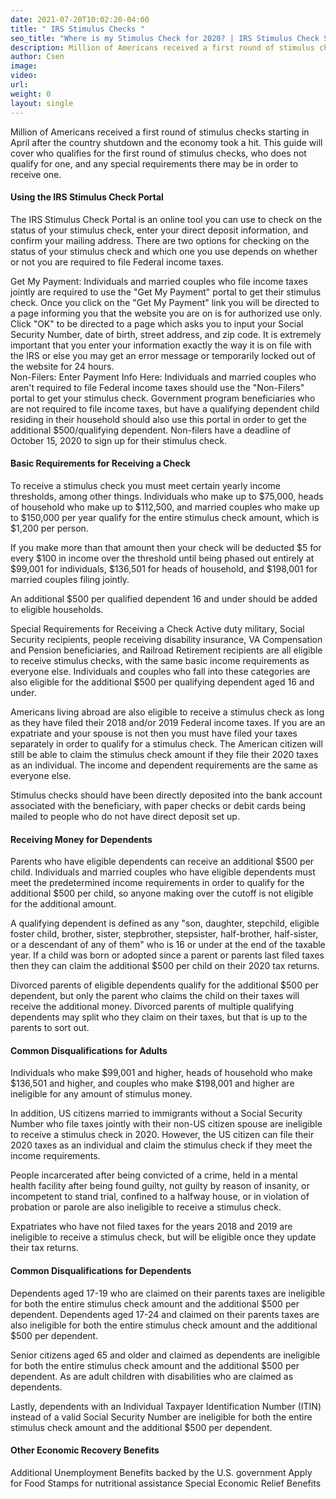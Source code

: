 ```yaml
---
date: 2021-07-20T10:02:20-04:00
title: " IRS Stimulus Checks "
seo_title: "Where is my Stimulus Check for 2020? | IRS Stimulus Check Status"
description: Million of Americans received a first round of stimulus checks starting in April after the country shutdown and the economy took a hit.
author: Csen
image:
video:
url: 
weight: 0
layout: single
---
```


Million of Americans received a first round of stimulus checks starting in April after the country shutdown and the economy took a hit. This guide will cover who qualifies for the first round of stimulus checks, who does not qualify for one, and any special requirements there may be in order to receive one.

#### Using the IRS Stimulus Check Portal
The IRS Stimulus Check Portal is an online tool you can use to check on the status of your stimulus check, enter your direct deposit information, and confirm your mailing address. There are two options for checking on the status of your stimulus check and which one you use depends on whether or not you are required to file Federal income taxes.

Get My Payment: Individuals and married couples who file income taxes jointly are required to use the "Get My Payment" portal to get their stimulus check. Once you click on the "Get My Payment" link you will be directed to a page informing you that the website you are on is for authorized use only. Click "OK" to be directed to a page which asks you to input your Social Security Number, date of birth, street address, and zip code. It is extremely important that you enter your information exactly the way it is on file with the IRS or else you may get an error message or temporarily locked out of the website for 24 hours.  
Non-Filers: Enter Payment Info Here: Individuals and married couples who aren't required to file Federal income taxes should use the "Non-Filers" portal to get your stimulus check. Government program beneficiaries who are not required to file income taxes, but have a qualifying dependent child residing in their household should also use this portal in order to get the additional $500/qualifying dependent. Non-filers have a deadline of October 15, 2020 to sign up for their stimulus check.

#### Basic Requirements for Receiving a Check
To receive a stimulus check you must meet certain yearly income thresholds, among other things. Individuals who make up to $75,000, heads of household who make up to $112,500, and married couples who make up to $150,000 per year qualify for the entire stimulus check amount, which is $1,200 per person. 

If you make more than that amount then your check will be deducted $5 for every $100 in income over the threshold until being phased out entirely at $99,001 for individuals, $136,501 for heads of household, and $198,001 for married couples filing jointly.

An additional $500 per qualified dependent 16 and under should be added to eligible households.

Special Requirements for Receiving a Check
Active duty military, Social Security recipients, people receiving disability insurance, VA Compensation and Pension beneficiaries, and Railroad Retirement recipients are all eligible to receive stimulus checks, with the same basic income requirements as everyone else. Individuals and couples who fall into these categories are also eligible for the additional $500 per qualifying dependent aged 16 and under.

Americans living abroad are also eligible to receive a stimulus check as long as they have filed their 2018 and/or 2019 Federal income taxes. If you are an expatriate and your spouse is not then you must have filed your taxes separately in order to qualify for a stimulus check. The American citizen will still be able to claim the stimulus check amount if they file their 2020 taxes as an individual. The income and dependent requirements are the same as everyone else.

Stimulus checks should have been directly deposited into the bank account associated with the beneficiary, with paper checks or debit cards being mailed to people who do not have direct deposit set up. 

#### Receiving Money for Dependents
Parents who have eligible dependents can receive an additional $500 per child. Individuals and married couples who have eligible dependents must meet the predetermined income requirements in order to qualify for the additional $500 per child, so anyone making over the cutoff is not eligible for the additional amount. 

A qualifying dependent is defined as any "son, daughter, stepchild, eligible foster child, brother, sister, stepbrother, stepsister, half-brother, half-sister, or a descendant of any of them" who is 16 or under at the end of the taxable year. If a child was born or adopted since a parent or parents last filed taxes then they can claim the additional $500 per child on their 2020 tax returns. 

Divorced parents of eligible dependents qualify for the additional $500 per dependent, but only the parent who claims the child on their taxes will receive the additional money. Divorced parents of multiple qualifying dependents may split who they claim on their taxes, but that is up to the parents to sort out.

#### Common Disqualifications for Adults
Individuals who make $99,001 and higher, heads of household who make $136,501 and higher, and couples who make $198,001 and higher are ineligible for any amount of stimulus money. 

In addition, US citizens married to immigrants without a Social Security Number who file taxes jointly with their non-US citizen spouse are ineligible to receive a stimulus check in 2020. However, the US citizen can file their 2020 taxes as an individual and claim the stimulus check if they meet the income requirements. 

People incarcerated after being convicted of a crime, held in a mental health facility after being found guilty, not guilty by reason of insanity, or incompetent to stand trial, confined to a halfway house, or in violation of probation or parole are also ineligible to receive a stimulus check.

Expatriates who have not filed taxes for the years 2018 and 2019 are ineligible to receive a stimulus check, but will be eligible once they update their tax returns. 

#### Common Disqualifications for Dependents
Dependents aged 17-19 who are claimed on their parents taxes are ineligible for both the entire stimulus check amount and the additional $500 per dependent. Dependents aged 17-24 and claimed on their parents taxes are also ineligible for both the entire stimulus check amount and the additional $500 per dependent.

Senior citizens aged 65 and older and claimed as dependents are ineligible for both the entire stimulus check amount and the additional $500 per dependent. As are adult children with disabilities who are claimed as dependents. 

Lastly, dependents with an Individual Taxpayer Identification Number (ITIN) instead of a valid Social Security Number are ineligible for both the entire stimulus check amount and the additional $500 per dependent. 

#### Other Economic Recovery Benefits
Additional Unemployment Benefits backed by the U.S. government
Apply for Food Stamps for nutritional assistance
Special Economic Relief Benefits